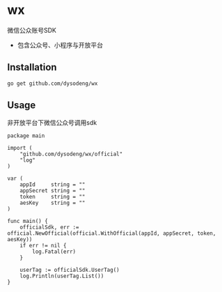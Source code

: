 wx
==========
微信公众账号SDK

- 包含公众号、小程序与开放平台

Installation
------------
```sh
go get github.com/dysodeng/wx
```

Usage
-----
非开放平台下微信公众号调用sdk
```golang
package main

import (
	"github.com/dysodeng/wx/official"
	"log"
)

var (
	appId     string = ""
	appSecret string = ""
	token     string = ""
	aesKey    string = ""
)

func main() {
	officialSdk, err := official.NewOfficial(official.WithOfficial(appId, appSecret, token, aesKey))
	if err != nil {
		log.Fatal(err)
	}

	userTag := officialSdk.UserTag()
	log.Println(userTag.List())
}
```
